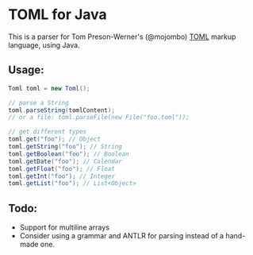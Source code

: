 TOML for Java
===
This is a parser for Tom Preson-Werner's (@mojombo) [TOML](https://raw.github.com/mojombo/toml/) markup language, using Java.

Usage:
----
```java
Toml toml = new Toml();

// parse a String
toml.parseString(tomlContent);
// or a file: toml.parseFile(new File("foo.toml"));

// get different types
toml.get("foo"); // Object
toml.getString("foo"); // String
toml.getBoolean("foo"); // Boolean
toml.getDate("foo"); // Calendar
toml.getFloat("foo"); // Float
toml.getInt("foo"); // Integer
toml.getList("foo"); // List<Object>
```

Todo:
-----

* Support for multiline arrays
* Consider using a grammar and ANTLR for parsing instead of a hand-made one.